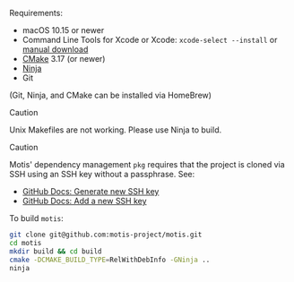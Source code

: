 Requirements:

- macOS 10.15 or newer
- Command Line Tools for Xcode or Xcode: `xcode-select --install` or [manual download](https://developer.apple.com/downloads)
- [CMake](https://cmake.org/download/) 3.17 (or newer)
- [Ninja](https://ninja-build.org/)
- Git

(Git, Ninja, and CMake can be installed via HomeBrew)

> [!CAUTION]
> Unix Makefiles are not working. Please use Ninja to build.

> [!CAUTION]
> Motis' dependency management `pkg` requires that the project is cloned via SSH using an SSH key without a passphrase.
> See:
> - [GitHub Docs: Generate new SSH key](https://docs.github.com/en/authentication/connecting-to-github-with-ssh/generating-a-new-ssh-key-and-adding-it-to-the-ssh-agent)
> - [GitHub Docs: Add a new SSH key](https://docs.github.com/en/authentication/connecting-to-github-with-ssh/adding-a-new-ssh-key-to-your-github-account)

To build `motis`:

```sh
git clone git@github.com:motis-project/motis.git
cd motis
mkdir build && cd build
cmake -DCMAKE_BUILD_TYPE=RelWithDebInfo -GNinja ..
ninja
```